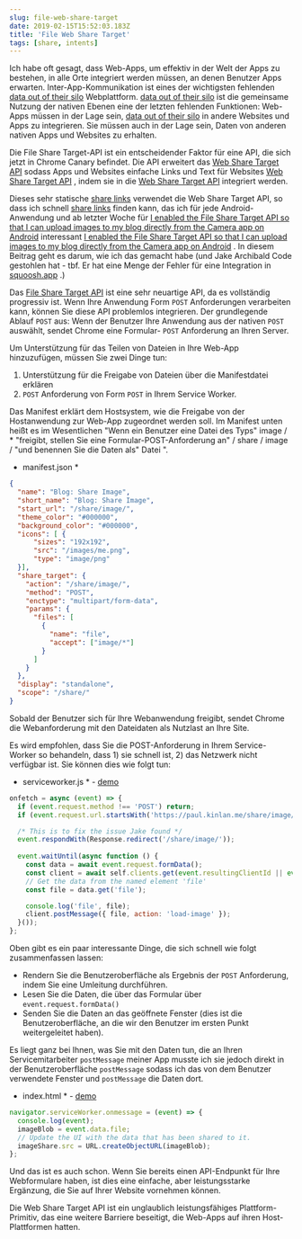 ```yaml
---
slug: file-web-share-target
date: 2019-02-15T15:52:03.183Z
title: 'File Web Share Target'
tags: [share, intents]
---
```


Ich habe oft gesagt, dass Web-Apps, um effektiv in der Welt der Apps zu bestehen, in alle Orte integriert werden müssen, an denen Benutzer Apps erwarten. Inter-App-Kommunikation ist eines der wichtigsten fehlenden [data out of their silo](/unintended-silos/) Webplattform. [data out of their silo](/unintended-silos/) ist die gemeinsame Nutzung der nativen Ebenen eine der letzten fehlenden Funktionen: Web-Apps müssen in der Lage sein, [data out of their silo](/unintended-silos/) in andere Websites und Apps zu integrieren. Sie müssen auch in der Lage sein, Daten von anderen nativen Apps und Websites zu erhalten.

Die File Share Target-API ist ein entscheidender Faktor für eine API, die sich jetzt in Chrome Canary befindet. Die API erweitert das [Web Share Target API](https://github.com/WICG/web-share-target/blob/master/docs/explainer.md) sodass Apps und Websites einfache Links und Text für Websites [Web Share Target API](https://github.com/WICG/web-share-target/blob/master/docs/explainer.md) , indem sie in die [Web Share Target API](https://github.com/WICG/web-share-target/blob/master/docs/explainer.md) integriert werden.

Dieses sehr statische [share links](/web-share-target-api/) verwendet die Web Share Target API, so dass ich schnell [share links](/web-share-target-api/) finden kann, das ich für jede Android-Anwendung und ab letzter Woche für [I enabled the File Share Target API so that I can upload images to my blog directly from the Camera app on Android](/testing-file-share-target-from-camera/) interessant [I enabled the File Share Target API so that I can upload images to my blog directly from the Camera app on Android](/testing-file-share-target-from-camera/) . In diesem Beitrag geht es darum, wie ich das gemacht habe (und Jake Archibald Code gestohlen hat - tbf. Er hat eine Menge der Fehler für eine Integration in [squoosh.app](https://squoosh.app/) .)

Das [File Share Target API](https://wicg.github.io/web-share-target/level-2/#example-3-manifest-webmanifest) ist eine sehr neuartige API, da es vollständig progressiv ist. Wenn Ihre Anwendung Form `POST` Anforderungen verarbeiten kann, können Sie diese API problemlos integrieren. Der grundlegende Ablauf `POST` aus: Wenn der Benutzer Ihre Anwendung aus der nativen `POST` auswählt, sendet Chrome eine Formular- `POST` Anforderung an Ihren Server.

Um Unterstützung für das Teilen von Dateien in Ihre Web-App hinzuzufügen, müssen Sie zwei Dinge tun:

1. Unterstützung für die Freigabe von Dateien über die Manifestdatei erklären
2. `POST` Anforderung von Form `POST` in Ihrem Service Worker.

Das Manifest erklärt dem Hostsystem, wie die Freigabe von der Hostanwendung zur Web-App zugeordnet werden soll. Im Manifest unten heißt es im Wesentlichen &quot;Wenn ein Benutzer eine Datei des Typs&quot; image / * &quot;freigibt, stellen Sie eine Formular-POST-Anforderung an&quot; / share / image / &quot;und benennen Sie die Daten als&quot; Datei &quot;.

* manifest.json *
```JSON
{
  "name": "Blog: Share Image",
  "short_name": "Blog: Share Image",
  "start_url": "/share/image/",
  "theme_color": "#000000",
  "background_color": "#000000",
  "icons": [ {
      "sizes": "192x192",
      "src": "/images/me.png",
      "type": "image/png"
  }],
  "share_target": {
    "action": "/share/image/",
    "method": "POST",
    "enctype": "multipart/form-data",
    "params": {
      "files": [
        {
          "name": "file",
          "accept": ["image/*"]
        }
      ]
    }
  },
  "display": "standalone",
  "scope": "/share/"
}
```

Sobald der Benutzer sich für Ihre Webanwendung freigibt, sendet Chrome die Webanforderung mit den Dateidaten als Nutzlast an Ihre Site.

Es wird empfohlen, dass Sie die POST-Anforderung in Ihrem Service-Worker so behandeln, dass 1) sie schnell ist, 2) das Netzwerk nicht verfügbar ist. Sie können dies wie folgt tun:

* serviceworker.js * - [demo](/share/image/sw.js)

```Javascript
onfetch = async (event) => {
  if (event.request.method !== 'POST') return;
  if (event.request.url.startsWith('https://paul.kinlan.me/share/image/') === false) return;

  /* This is to fix the issue Jake found */
  event.respondWith(Response.redirect('/share/image/'));
  
  event.waitUntil(async function () {
    const data = await event.request.formData();
    const client = await self.clients.get(event.resultingClientId || event.clientId);
    // Get the data from the named element 'file'
    const file = data.get('file');

    console.log('file', file);
    client.postMessage({ file, action: 'load-image' });
  }());
};
```

Oben gibt es ein paar interessante Dinge, die sich schnell wie folgt zusammenfassen lassen:

* Rendern Sie die Benutzeroberfläche als Ergebnis der `POST` Anforderung, indem Sie eine Umleitung durchführen.
* Lesen Sie die Daten, die über das Formular über `event.request.formData()`
* Senden Sie die Daten an das geöffnete Fenster (dies ist die Benutzeroberfläche, an die wir den Benutzer im ersten Punkt weitergeleitet haben).

Es liegt ganz bei Ihnen, was Sie mit den Daten tun, die an Ihren Servicemitarbeiter `postMessage` meiner App musste ich sie jedoch direkt in der Benutzeroberfläche `postMessage` sodass ich das von dem Benutzer verwendete Fenster und `postMessage` die Daten dort.

* index.html * - [demo](/share/image/index.html)

```Javascript
navigator.serviceWorker.onmessage = (event) => {
  console.log(event);
  imageBlob = event.data.file;
  // Update the UI with the data that has been shared to it.
  imageShare.src = URL.createObjectURL(imageBlob);
};
```

Und das ist es auch schon. Wenn Sie bereits einen API-Endpunkt für Ihre Webformulare haben, ist dies eine einfache, aber leistungsstarke Ergänzung, die Sie auf Ihrer Website vornehmen können.

Die Web Share Target API ist ein unglaublich leistungsfähiges Plattform-Primitiv, das eine weitere Barriere beseitigt, die Web-Apps auf ihren Host-Plattformen hatten.